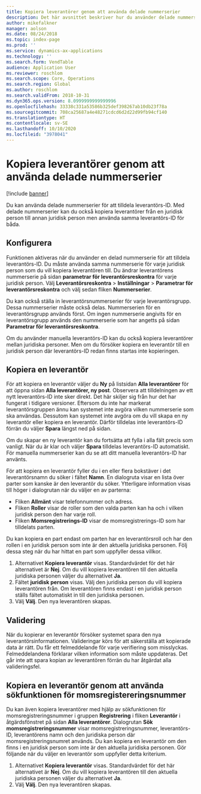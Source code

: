 ```yaml
---
title: Kopiera leverantörer genom att använda delade nummerserier
description: Det här avsnittet beskriver hur du använder delade nummerserier för att kopiera en leverantör till en annan juridisk person men behålla samma leverantörs-ID.
author: mikefalkner
manager: aolson
ms.date: 08/24/2018
ms.topic: index-page
ms.prod: ''
ms.service: dynamics-ax-applications
ms.technology: ''
ms.search.form: VendTable
audience: Application User
ms.reviewer: roschlom
ms.search.scope: Core, Operations
ms.search.region: Global
ms.author: roschlom
ms.search.validFrom: 2018-10-31
ms.dyn365.ops.version: 8.0999999999999996
ms.openlocfilehash: 33338c331a53586b325def398267ab10db23f78a
ms.sourcegitcommit: 708ca25687a4e48271cdcd6d2d22d99fb94cf140
ms.translationtype: HT
ms.contentlocale: sv-SE
ms.lasthandoff: 10/10/2020
ms.locfileid: "3978041"
---
```

# <a name="copy-vendors-by-using-shared-number-sequences"></a>Kopiera leverantörer genom att använda delade nummerserier

[!include [banner](../includes/banner.md)]

Du kan använda delade nummerserier för att tilldela leverantörs-ID. Med delade nummerserier kan du också kopiera leverantörer från en juridisk person till annan juridisk person men använda samma leverantörs-ID för båda.

## <a name="setup"></a>Konfigurera

Funktionen aktiveras när du använder en delad nummerserie för att tilldela leverantörs-ID. Du måste använda samma nummerserie för varje juridisk person som du vill kopiera leverantören till. Du ändrar leverantörens nummerserie på sidan **parametrar för leverantörsreskontra** för varje juridisk person. Välj **Leverantörsreskontra** \> **Inställningar** \> **Parametrar för leverantörsreskontra** och välj sedan fliken **Nummerserier**.

Du kan också ställa in leverantörsnummerserier för varje leverantörsgrupp. Dessa nummerserier måste också delas. Nummerserien för en leverantörsgrupp används först. Om ingen nummerserie angivits för en leverantörsgrupp används den nummerserie som har angetts på sidan **Parametrar för leverantörsreskontra**.

Om du använder manuella leverantörs-ID kan du också kopiera leverantörer mellan juridiska personer. Men om du försöker kopiera en leverantör till en juridisk person där leverantörs-ID redan finns startas inte kopieringen.

## <a name="copy-a-vendor"></a>Kopiera en leverantör

För att kopiera en leverantör väljer du **Ny** på listsidan **Alla leverantörer** för att öppna sidan **Alla leverantörer, ny post**. Observera att tilldelningen av ett nytt leverantörs-ID inte sker direkt. Det här skiljer sig från hur det har fungerat i tidigare versioner. Eftersom du inte har markerat leverantörsgruppen ännu kan systemet inte avgöra vilken nummerserie som ska användas. Dessutom kan systemet inte avgöra om du vill skapa en ny leverantör eller kopiera en leverantör. Därför tilldelas inte leverantörs-ID förrän du väljer **Spara** längst ned på sidan.

Om du skapar en ny leverantör kan du fortsätta att fylla i alla fält precis som vanligt. När du är klar och väljer **Spara** tilldelas leverantörs-ID automatiskt. För manuella nummerserier kan du se att ditt manuella leverantörs-ID har använts.

För att kopiera en leverantör fyller du i en eller flera bokstäver i det leverantörsnamn du söker i fältet **Namn**. En dialogruta visar en lista över parter som kanske är den leverantör du söker. Ytterligare information visas till höger i dialogrutan när du väljer en av parterna:

- Fliken **Allmänt** visar telefonnummer och adress.
- Fliken **Roller** visar de roller som den valda parten kan ha och i vilken juridisk person den har varje roll.
- Fliken **Momsregistrerings-ID** visar de momsregistrerings-ID som har tilldelats parten.

Du kan kopiera en part endast om parten har en leverantörsroll och har den rollen i en juridisk person som inte är den aktuella juridiska personen. Följ dessa steg när du har hittat en part som uppfyller dessa villkor.

1. Alternativet **Kopiera leverantör** visas. Standardvärdet för det här alternativet är **Nej**. Om du vill kopiera leverantören till den aktuella juridiska personen väljer du alternativet **Ja**. 
2. Fältet **juridisk person** visas. Välj den juridiska person du vill kopiera leverantören från. Om leverantören finns endast i en juridisk person ställs fältet automatiskt in till den juridiska personen.
3. Välj **Välj**. Den nya leverantören skapas.

## <a name="validation"></a>Validering

När du kopierar en leverantör försöker systemet spara den nya leverantörsinformationen. Valideringar körs för att säkerställa att kopierade data är rätt. Du får ett felmeddelande för varje verifiering som misslyckas. Felmeddelandena förklarar vilken information som måste uppdateras. Det går inte att spara kopian av leverantören förrän du har åtgärdat alla valideringsfel.

## <a name="copy-a-vendor-by-using-the-tax-exempt-number-search-feature"></a>Kopiera en leverantör genom att använda sökfunktionen för momsregistereringsnummer

Du kan även kopiera leverantörer med hjälp av sökfunktionen för momsregistreringsnummer i gruppen **Registrering** i fliken **Leverantör** i åtgärdsfönstret på sidan **Alla leverantörer**. Dialogrutan **Sök momsregistreringsnummer** visar momsregistreringsnummer, leverantörs-ID, leverantörens namn och den juridiska person där momsregistreringsnumret används. Du kan kopiera en leverantör om den finns i en juridisk person som inte är den aktuella juridiska personen. Gör följande när du väljer en leverantör som uppfyller detta kriterium.

1. Alternativet **Kopiera leverantör** visas. Standardvärdet för det här alternativet är **Nej**. Om du vill kopiera leverantören till den aktuella juridiska personen väljer du alternativet **Ja**.
2. Välj **Välj**. Den nya leverantören skapas.
